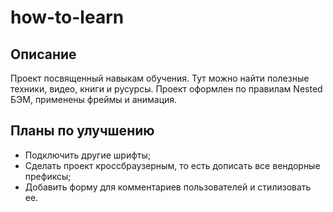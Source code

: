 # how-to-learn
## Описание

Проект посвященный навыкам обучения. Тут можно найти полезные техники, видео, книги и русурсы.
Проект оформлен по правилам Nested БЭМ, применены фреймы и анимация.

## Планы по улучшению

* Подключить другие шрифты;
* Сделать проект кроссбраузерным, то есть дописать все вендорные префиксы;
* Добавить форму для комментариев пользователей и стилизовать ее.
